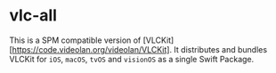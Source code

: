 # vlc-all

This is a SPM compatible version of [VLCKit][https://code.videolan.org/videolan/VLCKit]. It distributes and bundles VLCKit for `iOS`, `macOS`, `tvOS` and `visionOS` as a single Swift Package.
